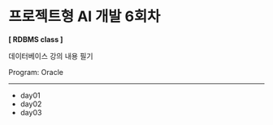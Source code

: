 # 프로젝트형 AI 개발 6회차

**[ RDBMS class ]**

데이터베이스 강의 내용 필기

Program: Oracle

---
+ day01
+ day02
+ day03
